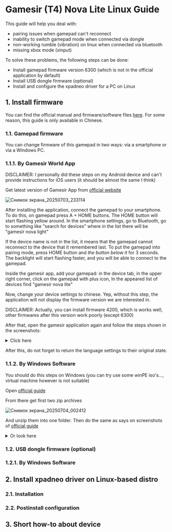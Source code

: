 # Gamesir (T4) Nova Lite Linux Guide

This guide will help you deal with:
- pairing issues when gamepad can't reconnect
- inability to switch gamepad mode when connected via dongle
- non-working rumble (vibration) on linux when connected via bluetooth
- missing xbox mode (xinput)

To solve these problems, the following steps can be done:
- Install gamepad firmware version 6300 (which is not in the official application by default)
- Install USB dongle firmware (optional)
- Install and configure the xpadneo driver for a PC on Linux

## 1. Install firmware

You can find the official manual and firmware/software files [here](https://doc.xiaoji.com/zh/t4nlite/detail/1192.html). For some reason, this guide is only available in Chinese.

### 1.1. Gamepad firmware

You can change firmware of this gamepad in two ways: via a smartphone or via a Windows PC.

### 1.1.1. By Gamesir World App

DISCLAIMER: I personally did these steps on my Android device and can't provide instructions for iOS users (it should be almost the same I think)

Get latest version of Gamesir App from [official website](https://gamesir.com/pages/software-detail)

![Снимок экрана_20250703_233114](https://github.com/user-attachments/assets/550d5377-9ae4-44f8-add7-cff7f173016f)

After installing the application, connect the gamepad to your smartphone. To do this, on gamepad press A + HOME buttons. The HOME button will start flashing yellow around. In the smartphone settings, go to Bluetooth, go to something like "search for devices" where in the list there will be "gamesir nova light"

If the device name is not in the list, it means that the gamepad cannot reconnect to the device that it remembered last. To put the gamepad into pairing mode, press HOME button and *the button below it* for 3 seconds. The backlight will start flashing faster, and you will be able to connect to the gamepad.

Inside the gamesir app, add your gamepad: in the device tab, in the upper right corner, click on the gamepad with plus icon, In the appeared list of devices find "gamesir nova lite"

Now, change your device settings to chinese. Yep, without this step, the application will not display the firmware version we are interested in.

DISCLAIMER: Actually, you can install firmware 4200, which is works well, other firmwares after this version work poorly (except 6300)

After that, open the gamesir application again and follow the steps shown in the screenshots:

<details>
<summary>Click here</summary>

<img src="https://github.com/user-attachments/assets/c8d4370d-0cd5-44b4-9fc7-74e0688e2876" alt="drawing" width="250"/>

<img src="https://github.com/user-attachments/assets/8b01f2cd-d186-447c-8692-f1da2caae281" alt="drawing" width="250"/>

<img src="https://github.com/user-attachments/assets/63746b55-aaff-4c01-882d-8eca2fcac586" alt="drawing" width="250"/>

<img src="https://github.com/user-attachments/assets/09c0b28b-6640-4bab-bdfc-52381b613d56" alt="drawing" width="250"/>

<img src="https://github.com/user-attachments/assets/f86c6936-9321-4d7e-870d-46f5ebda2db5" alt="drawing" width="250"/>

</details> 

After this, do not forget to return the language settings to their original state.

### 1.1.2. By Windows Software

You should do this steps on Windows (you can try use some winPE iso's..., virtual machine however is not suitable)

Open [official guide](https://doc.xiaoji.com/zh/t4nlite/detail/1192.html)

From there get first two zip archives

![Снимок экрана_20250704_002412](https://github.com/user-attachments/assets/abd93fe5-2480-4702-8d95-cf5a7cfd6878)

And unzip them into one folder. Then do the same as says on screenshots of [official guide](https://doc.xiaoji.com/zh/t4nlite/detail/1192.html)

<details>
<summary>Or look here</summary>

<img src="https://github.com/user-attachments/assets/fd5b1027-f8fa-4f39-b976-05f2731582bb"/>

<img src="https://github.com/user-attachments/assets/98542ca3-30ad-4004-818b-d11720e9ff92" alt="drawing" width="600"/>

<img src="https://github.com/user-attachments/assets/5078cab0-bb57-494c-bd00-fecbab94908b"/>

<img src="https://github.com/user-attachments/assets/cb4be9c6-d64a-44a3-b7f9-3eb7c898d022" alt="drawing" width="700"/>

<img src="https://github.com/user-attachments/assets/18aa435c-e2a2-41ac-a6bc-5bc3379c0828" alt="drawing" width="600"/>

<img src="https://github.com/user-attachments/assets/2831a110-4ce5-4cae-96f7-142a1ace46c8" alt="drawing" width="600"/>

</details> 

### 1.2. USB dongle firmware (optional)

### 1.2.1. By Windows Software

## 2. Install xpadneo driver on Linux-based distro

### 2.1. Installation

### 2.2. Postinstall configuration

## 3. Short how-to about device


